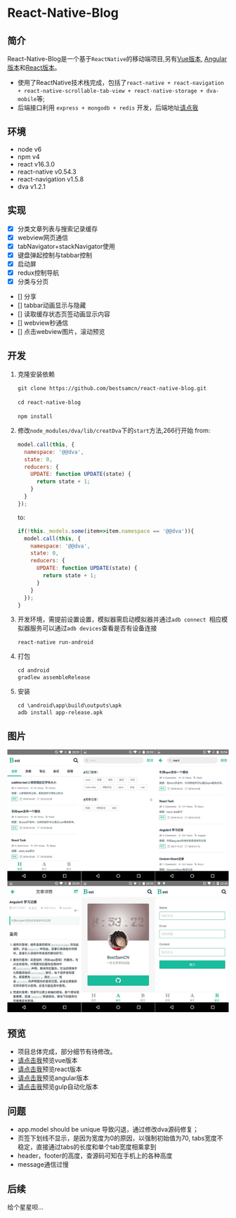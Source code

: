 # React-Native-Blog

## 简介
React-Native-Blog是一个基于`ReactNative`的移动端项目,另有[Vue版本](https://github.com/bestsamcn/vue-blog), [Angular版本](https://github.com/bestsamcn/angular-blog)和[React版本](https://github.com/bestsamcn/react-blog)。
- 使用了ReactNative技术栈完成，包括了``react-native + react-navigation + react-native-scrollable-tab-view + react-native-storage + dva-mobile``等;
- 后端接口利用 ``express + mongodb + redis`` 开发，后端地址[请点我](https://github.com/bestsamcn/node-blog)

## 环境
- node v6
- npm  v4
- react  v16.3.0
- react-native v0.54.3
- react-navigation v1.5.8
- dva v1.2.1


## 实现

- [x] 分类文章列表与搜索记录缓存
- [x] webview网页通信
- [X] tabNavigator+stackNavigator使用
- [x] 键盘弹起控制与tabbar控制
- [x] 启动屏
- [x] redux控制导航
- [x] 分类与分页
- [] 分享
- [] tabbar动画显示与隐藏
- [] 读取缓存状态页签动画显示内容
- [] webview秒通信
- [] 点击webview图片，滚动预览

## 开发
1. 克隆安装依赖
	```
	git clone https://github.com/bestsamcn/react-native-blog.git

	cd react-native-blog

	npm install

	```
2. 修改`node_modules/dva/lib/creatDva`下的`start`方法,266行开始
	from:
	```javascript
	model.call(this, {
	  namespace: '@@dva',
	  state: 0,
	  reducers: {
	    UPDATE: function UPDATE(state) {
	      return state + 1;
	    }
	  }
	});
	```
	to:
	```javascript
	if(!this._models.some(item=>item.namespace == '@@dva')){
      model.call(this, {
        namespace: '@@dva',
        state: 0,
        reducers: {
          UPDATE: function UPDATE(state) {
            return state + 1;
          }
        }
      });
    }
	```
3. 开发环境，需提前设置设置，模拟器需启动模拟器并通过`adb connect `相应模拟器服务可以通过`adb devices`查看是否有设备连接
	```
	react-native run-android
	```
4. 打包
	```
	cd android
	gradlew assembleRelease
	```
5. 安装
	```
	cd \android\app\build\outputs\apk
	adb install app-release.apk
	```

## 图片
![piture](https://raw.githubusercontent.com/bestsamcn/react-native-blog/master/screenshots/view.jpg)

## 预览
- 项目总体完成，部分细节有待修改。
- [请点击我](http://blog.bestsamcn.me/)预览vue版本
- [请点击我](http://react.bestsamcn.me/)预览react版本
- [请点击我](http://angular.bestsamcn.me/)预览angular版本
- [请点击我](http://gulp.bestsamcn.me/)预览gulp自动化版本

## 问题
- app.model should be unique 导致闪退，通过修改dva源码修复；
- 页签下划线不显示，是因为宽度为0的原因，以强制初始值为70, tabs宽度不稳定，直接通过tabs的长度和单个tab宽度相乘拿到
- header，footer的高度，查源码可知在手机上的各种高度
- message通信过慢


## 后续
给个星星呗...

